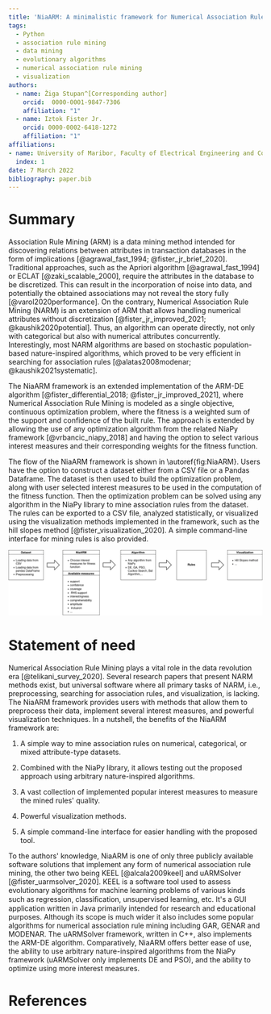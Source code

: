 ```yaml
---
title: 'NiaARM: A minimalistic framework for Numerical Association Rule Mining'
tags:
  - Python
  - association rule mining
  - data mining
  - evolutionary algorithms
  - numerical association rule mining
  - visualization
authors:
  - name: Žiga Stupan^[Corresponding author]
    orcid:  0000-0001-9847-7306
    affiliation: "1"
  - name: Iztok Fister Jr.
    orcid: 0000-0002-6418-1272
    affiliation: "1"
affiliations:
- name: University of Maribor, Faculty of Electrical Engineering and Computer Science
  index: 1
date: 7 March 2022
bibliography: paper.bib
---
```


# Summary

Association Rule Mining (ARM) is a data mining method intended for discovering relations between attributes in
transaction databases in the form of implications [@agrawal_fast_1994; @fister_jr_brief_2020]. Traditional
approaches, such as the Apriori algorithm [@agrawal_fast_1994] or ECLAT [@zaki_scalable_2000],
require the attributes in the database to be discretized. This can result in the incorporation of noise into data,
and potentially the obtained associations may not reveal the story fully [@varol2020performance]. On the contrary,
Numerical Association Rule Mining (NARM) is an extension of ARM that allows handling numerical attributes without
discretization [@fister_jr_improved_2021; @kaushik2020potential]. Thus, an algorithm can operate directly, not only with
categorical but also with numerical attributes concurrently. Interestingly, most NARM algorithms are based on
stochastic population-based nature-inspired algorithms, which proved to be very efficient in searching for association
rules [@alatas2008modenar; @kaushik2021systematic].

The NiaARM framework is an extended implementation of the ARM-DE algorithm [@fister_differential_2018; @fister_jr_improved_2021], where
Numerical Association Rule Mining is modeled as a single objective, continuous optimization problem, where the fitness is a weighted sum of the support and confidence of the built rule. The approach is extended by allowing the use of any optimization
algorithm from the related NiaPy framework [@vrbancic_niapy_2018] and having the option to select various interest
measures and their corresponding weights for the fitness function.

The flow of the NiaARM framework is shown in \autoref{fig:NiaARM}. Users have the option to construct a dataset either from a
CSV file or a Pandas Dataframe. The dataset is then used to build the optimization problem, along with user selected interest
measures to be used in the computation of the fitness function. Then the optimization problem can be solved using any algorithm
in the NiaPy library to mine association rules from the dataset. The rules can be exported to a CSV file,
analyzed statistically, or visualized using the visualization methods implemented in the framework, such as the hill slopes method
[@fister_visualization_2020]. A simple command-line interface for mining rules is also provided.

![NiaARM flow.\label{fig:NiaARM}](NiaARM1.png)

# Statement of need

Numerical Association Rule Mining plays a vital role in the data revolution era [@telikani_survey_2020]. Several research
papers that present NARM methods exist, but universal software where all primary tasks of NARM, i.e., preprocessing, searching
for association rules, and visualization, is lacking. The NiaARM framework provides users with methods that allow them to
preprocess their data, implement several interest measures, and powerful visualization techniques. In a nutshell, the benefits
of the NiaARM framework are:

1. A simple way to mine association rules on numerical, categorical, or mixed attribute-type datasets.

2. Combined with the NiaPy library, it allows testing out the proposed approach using arbitrary nature-inspired algorithms.

3. A vast collection of implemented popular interest measures to measure the mined rules' quality.

4. Powerful visualization methods.

5. A simple command-line interface for easier handling with the proposed tool.

To the authors' knowledge, NiaARM is one of only three publicly available software solutions that implement any form of numerical association rule mining, the other two being KEEL [@alcala2009keel] and uARMSolver [@fister_uarmsolver_2020]. KEEL is a software tool used to assess evolutionary algorithms for machine learning problems of various kinds such as regression, classiﬁcation, unsupervised learning, etc. It's a GUI application written in Java primarily intended for research and educational purposes. Although its scope is much wider it also includes some popular algorithms for numerical association rule mining including GAR, GENAR and MODENAR. The uARMSolver framework, written in C++, also implements the ARM-DE algorithm. Comparatively, NiaARM offers better ease of use, the ability to use arbitrary nature-inspired algorithms from the NiaPy framework (uARMSolver only implements DE and PSO), and the ability to optimize using more interest measures.

# References
